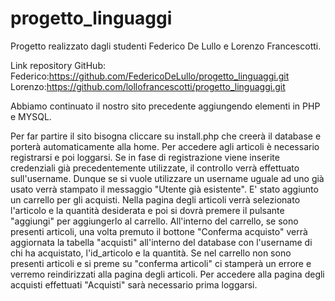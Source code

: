 # progetto_linguaggi
Progetto realizzato dagli studenti Federico De Lullo e Lorenzo Francescotti.

Link repository GitHub:
Federico:https://github.com/FedericoDeLullo/progetto_linguaggi.git
Lorenzo:https://github.com/lollofrancescotti/progetto_linguaggi.git


Abbiamo continuato il nostro sito precedente aggiungendo elementi in PHP e MYSQL.

Per far partire il sito bisogna cliccare su install.php che creerà il database e porterà automaticamente alla home.
Per accedere agli articoli è necessario registrarsi e poi loggarsi.
Se in fase di registrazione viene inserite credenziali già precedentemente utilizzate, il controllo verrà effettuato sull'username.
Dunque se si vuole utilizzare un username uguale ad uno già usato verrà stampato il messaggio  "Utente già esistente".
E' stato aggiunto un carrello per gli acquisti.
Nella pagina degli articoli verrà selezionato l'articolo e la quantità desiderata e poi si dovrà premere il pulsante "aggiungi" per aggiungerlo al carrello.
All'interno del carrello, se sono presenti articoli, una volta premuto il bottone "Conferma acquisto" verrà aggiornata la tabella "acquisti" all'interno del database con l'username di chi ha acquistato, l'id_articolo e la quantità.
Se nel carrello non sono presenti articoli e si preme su "conferma articoli" ci stamperà un errore e verremo reindirizzati alla pagina degli articoli.
Per accedere alla pagina degli acquisti effettuati "Acquisti" sarà necessario prima loggarsi.
